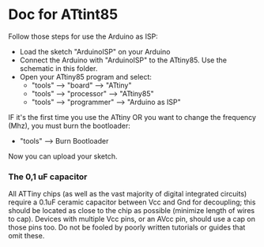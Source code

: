 # Doc for ATtint85

Follow those steps for use the Arduino as ISP:  
- Load the sketch "ArduinoISP" on your Arduino  
- Connect the Arduino with "ArduinoISP" to the ATtiny85. Use the schematic in this folder.  
- Open your ATtiny85 program and select:  
  * "tools" --> "board" --> "ATtiny"  
  * "tools" --> "processor" --> "ATtiny85"  
  * "tools" --> "programmer" --> "Arduino as ISP"

IF it's the first time you use the ATtiny OR you want to change the frequency (Mhz), you must burn the bootloader:  
  - "tools" --> Burn Bootloader  

Now you can upload your sketch.


### The 0,1 uF capacitor
All ATTiny chips (as well as the vast majority of digital integrated circuits) require a 0.1uF ceramic capacitor between Vcc and Gnd for decoupling; this should be located as close to the chip as possible (minimize length of wires to cap). Devices with multiple Vcc pins, or an AVcc pin, should use a cap on those pins too. Do not be fooled by poorly written tutorials or guides that omit these.  
